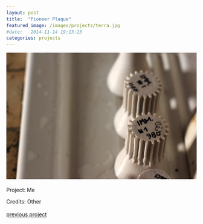 ```yaml
---
layout: post
title:  "Pioneer Plaque"
featured_image: /images/projects/terra.jpg
#date:   2014-11-14 19:13:23
categories: projects
---
```




![Alt text](/images/projects/test.jpg)
<br>
<br>
Project: Me

Credits: Other
<br>
<br>
<a href="http://materiaterza.com/projects/2014/11/14/rpco.html">previous project</a>
